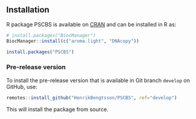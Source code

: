 ## Installation

R package PSCBS is available on [CRAN](https://cran.r-project.org/package=PSCBS) and can be installed in R as:

```r
# install.packages("BiocManager")
BiocManager::install(c("aroma.light", "DNAcopy"))

install.packages("PSCBS")
```

### Pre-release version
 
To install the pre-release version that is available in Git branch `develop` on GitHub, use:

```r
remotes::install_github("HenrikBengtsson/PSCBS", ref="develop")
```

This will install the package from source.  
